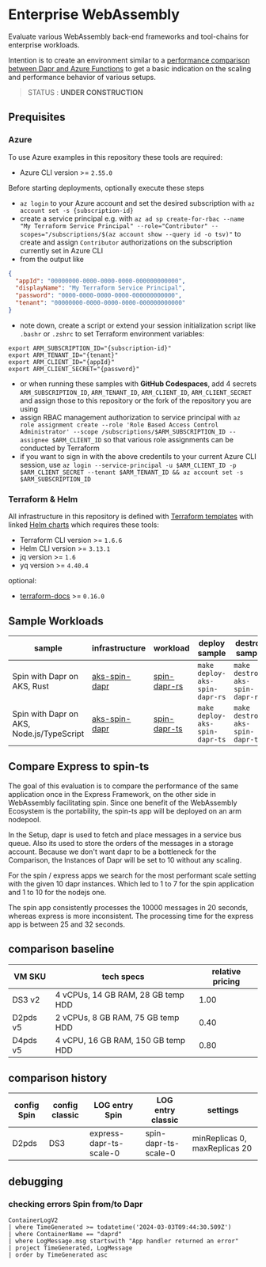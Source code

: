 # Enterprise WebAssembly

Evaluate various WebAssembly back-end frameworks and tool-chains for enterprise workloads.

Intention is to create an environment similar to a [performance comparison between Dapr and Azure Functions](https://dev.to/kaiwalter/comparing-azure-functions-vs-dapr-on-azure-container-apps-2noh) to get a basic indication on the scaling and performance behavior of various setups.

> STATUS : **UNDER CONSTRUCTION**

## Prequisites

### Azure

To use Azure examples in this repository these tools are required:

- Azure CLI version >= `2.55.0`

Before starting deployments, optionally execute these steps

- `az login` to your Azure account and set the desired subscription with `az account set -s {subscription-id}`
- create a service principal e.g. with `az ad sp create-for-rbac --name "My Terraform Service Principal" --role="Contributor" --scopes="/subscriptions/$(az account show --query id -o tsv)"` to create and assign `Contributor` authorizations on the subscription currently set in Azure CLI
- from the output like

```json
{
  "appId": "00000000-0000-0000-0000-000000000000",
  "displayName": "My Terraform Service Principal",
  "password": "0000-0000-0000-0000-000000000000",
  "tenant": "00000000-0000-0000-0000-000000000000"
}
```

- note down, create a script or extend your session initialization script like `.bashr` or `.zshrc` to set Terraform environment variables:

```shell
export ARM_SUBSCRIPTION_ID="{subscription-id}"
export ARM_TENANT_ID="{tenant}"
export ARM_CLIENT_ID="{appId}"
export ARM_CLIENT_SECRET="{password}"
```

- or when running these samples with **GitHub Codespaces**, add 4 secrets `ARM_SUBSCRIPTION_ID`, `ARM_TENANT_ID`, `ARM_CLIENT_ID`, `ARM_CLIENT_SECRET` and assign those to this repository or the fork of the repository you are using
- assign RBAC management authorization to service principal with `az role assignment create --role 'Role Based Access Control Administrator' --scope /subscriptions/$ARM_SUBSCRIPTION_ID --assignee $ARM_CLIENT_ID` so that various role assignments can be conducted by Terraform
- if you want to sign in with the above credentils to your current Azure CLI session, use `az login --service-principal -u $ARM_CLIENT_ID -p $ARM_CLIENT_SECRET --tenant $ARM_TENANT_ID && az account set -s $ARM_SUBSCRIPTION_ID`

### Terraform & Helm

All infrastructure in this repository is defined with [Terraform templates](https://www.terraform.io/) with linked [Helm charts](https://helm.sh/) which requires these tools:

- Terraform CLI version >= `1.6.6`
- Helm CLI version >= `3.13.1`
- jq version >= `1.6`
- yq version >= `4.40.4`

optional:

- [terraform-docs](https://terraform-docs.io/user-guide/installation/) >= `0.16.0`

## Sample Workloads

| sample                                    | infrastructure                                   | workload                                         | deploy sample                  | destroy sample                  |
| ----------------------------------------- | ------------------------------------------------ | ------------------------------------------------ | ------------------------------ | ------------------------------- |
| Spin with Dapr on AKS, Rust               | [aks-spin-dapr](./infra/aks-spin-dapr/README.md) | [spin-dapr-rs](./samples/spin-dapr-rs/README.md) | `make deploy-aks-spin-dapr-rs` | `make destroy-aks-spin-dapr-rs` |
| Spin with Dapr on AKS, Node.js/TypeScript | [aks-spin-dapr](./infra/aks-spin-dapr/README.md) | [spin-dapr-ts](./samples/spin-dapr-ts/README.md) | `make deploy-aks-spin-dapr-ts` | `make destroy-aks-spin-dapr-ts` |



## Compare Express to spin-ts

The goal of this evaluation is to compare the performance of the same application once in the Express Framework, on the other side in WebAssembly facilitating spin. Since one benefit of the WebAssembly Ecosystem is the portability, the spin-ts app will be deployed on an arm nodepool.

In the Setup, dapr is used to fetch and place messages in a service bus queue. Also its used to store the orders of the messages in a storage account. Because we don't want dapr to be a bottleneck for the Comparison, the Instances of Dapr will be set to 10 without any scaling. 

For the spin / express apps we search for the most performant scale setting with the given 10 dapr instances. Which led to 1 to 7 for the spin application and 1 to 10 for the nodejs one.

The spin app consistently processes the 10000 messages in 20 seconds, whereas express is more inconsistent. The processing time for the express app is between 25 and 32 seconds. 
## comparison baseline

| VM SKU   | tech specs                         | relative pricing |
| -------- | ---------------------------------- | ---------------- |
| DS3 v2   | 4 vCPUs, 14 GB RAM, 28 GB temp HDD | 1.00             |
| D2pds v5 | 2 vCPUs, 8 GB RAM, 75 GB temp HDD  | 0.40             |
| D4pds v5 | 4 vCPU, 16 GB RAM, 150 GB temp HDD | 0.80             |

## comparison history

| config Spin | config classic | LOG entry Spin          | LOG entry classic    | settings                      |
| ----------- | -------------- | ----------------------- | -------------------- | ----------------------------- |
| D2pds       | DS3            | express-dapr-ts-scale-0 | spin-dapr-ts-scale-0 | minReplicas 0, maxReplicas 20 |

## debugging

### checking errors Spin from/to Dapr

```kusto
ContainerLogV2
| where TimeGenerated >= todatetime('2024-03-03T09:44:30.509Z')
| where ContainerName == "daprd"
| where LogMessage.msg startswith "App handler returned an error"
| project TimeGenerated, LogMessage
| order by TimeGenerated asc
```
